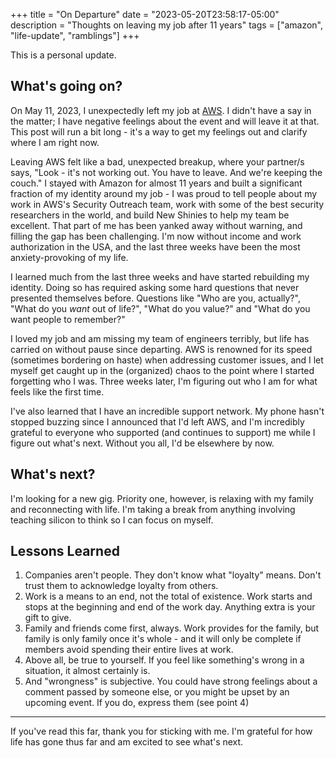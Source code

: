 +++
title = "On Departure" 
date = "2023-05-20T23:58:17-05:00"
description = "Thoughts on leaving my job after 11 years"
tags = ["amazon", "life-update", "ramblings"] 
+++

This is a personal update.

## What's going on?

On May 11, 2023, I unexpectedly left my job at [AWS](https://aws.amazon.com). I didn't have a say in the matter; I have negative feelings about the event and will leave it at that. This post will run a bit long - it's a way to get my feelings out and clarify where I am right now.

Leaving AWS felt like a bad, unexpected breakup, where your partner/s says, "Look - it's not working out. You have to leave. And we're keeping the couch." I stayed with Amazon for almost 11 years and built a significant fraction of my identity around my job - I was proud to tell people about my work in AWS's Security Outreach team, work with some of the best security researchers in the world, and build New Shinies to help my team be excellent. That part of me has been yanked away without warning, and filling the gap has been challenging. I'm now without income and work authorization in the USA, and the last three weeks have been the most anxiety-provoking of my life.

I learned much from the last three weeks and have started rebuilding my identity. Doing so has required asking some hard questions that never presented themselves before. Questions like "Who are you, actually?", "What do you _want_ out of life?", "What do you value?" and "What do you want people to remember?"

 I loved my job and am missing my team of engineers terribly, but life has carried on without pause since departing. AWS is renowned for its speed (sometimes bordering on haste) when addressing customer issues, and I let myself get caught up in the (organized) chaos to the point where I started forgetting who I was. Three weeks later, I'm figuring out who I am for what feels like the first time. 

I've also learned that I have an incredible support network. My phone hasn't stopped buzzing since I announced that I'd left AWS, and I'm incredibly grateful to everyone who supported (and continues to support) me while I figure out what's next. Without you all, I'd be elsewhere by now.

## What's next?

I'm looking for a new gig. Priority one, however, is relaxing with my family and reconnecting with life. I'm taking a break from anything involving teaching silicon to think so I can focus on myself.

## Lessons Learned

1. Companies aren't people. They don't know what "loyalty" means. Don't trust them to acknowledge loyalty from others.
2. Work is a means to an end, not the total of existence. Work starts and stops at the beginning and end of the work day. Anything extra is your gift to give.
3. Family and friends come first, always. Work provides for the family, but family is only family once it's whole - and it will only be complete if members avoid spending their entire lives at work.
4. Above all, be true to yourself. If you feel like something's wrong in a situation, it almost certainly is.
5. And "wrongness" is subjective. You could have strong feelings about a comment passed by someone else, or you might be upset by an upcoming event. If you do, express them (see point 4)

---

If you've read this far, thank you for sticking with me. I'm grateful for how life has gone thus far and am excited to see what's next. 
